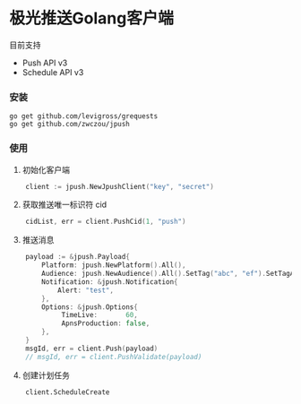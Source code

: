 极光推送Golang客户端
===


目前支持

* Push API v3
* Schedule API v3


### 安装

    go get github.com/levigross/grequests
    go get github.com/zwczou/jpush

### 使用

1. 初始化客户端

```go
    client := jpush.NewJpushClient("key", "secret")
```

2. 获取推送唯一标识符 cid

```go
    cidList, err = client.PushCid(1, "push")
```

3. 推送消息

```go
    payload := &jpush.Payload{
        Platform: jpush.NewPlatform().All(),
        Audience: jpush.NewAudience().All().SetTag("abc", "ef").SetTagAnd("filmtest"),
        Notification: &jpush.Notification{
            Alert: "test",
        },
        Options: &jpush.Options{
             TimeLive:       60,
             ApnsProduction: false,
        },
    }
    msgId, err = client.Push(payload)
    // msgId, err = client.PushValidate(payload)
```


4. 创建计划任务

```
    client.ScheduleCreate
```
